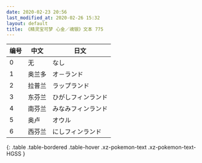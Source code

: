 ```yaml
---
date: 2020-02-23 20:56
last_modified_at: 2020-02-26 15:32
layout: default
title: 《精灵宝可梦 心金／魂银》文本 775
---
```

| 编号 | 中文 | 日文 |
| ---- | ---- | ---- |
| 0 | 无 | なし |
| 1 | 奥兰多 | オ－ランド |
| 2 | 拉普兰 | ラップランド |
| 3 | 东芬兰 | ひがしフィンランド |
| 4 | 南芬兰 | みなみフィンランド |
| 5 | 奥卢 | オウル |
| 6 | 西芬兰 | にしフィンランド |
{: .table .table-bordered .table-hover .xz-pokemon-text .xz-pokemon-text-HGSS }